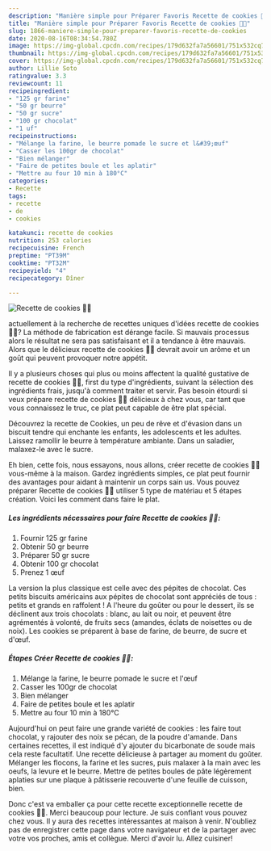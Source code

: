 ```yaml
---
description: "Manière simple pour Préparer Favoris Recette de cookies 🍪🍪"
title: "Manière simple pour Préparer Favoris Recette de cookies 🍪🍪"
slug: 1866-maniere-simple-pour-preparer-favoris-recette-de-cookies
date: 2020-08-16T08:34:54.780Z
image: https://img-global.cpcdn.com/recipes/179d632fa7a56601/751x532cq70/recette-de-cookies-🍪🍪-photo-principale-de-la-recette.jpg
thumbnail: https://img-global.cpcdn.com/recipes/179d632fa7a56601/751x532cq70/recette-de-cookies-🍪🍪-photo-principale-de-la-recette.jpg
cover: https://img-global.cpcdn.com/recipes/179d632fa7a56601/751x532cq70/recette-de-cookies-🍪🍪-photo-principale-de-la-recette.jpg
author: Lillie Soto
ratingvalue: 3.3
reviewcount: 11
recipeingredient:
- "125 gr farine"
- "50 gr beurre"
- "50 gr sucre"
- "100 gr chocolat"
- "1 uf"
recipeinstructions:
- "Mélange la farine, le beurre pomade le sucre et l&#39;œuf"
- "Casser les 100gr de chocolat"
- "Bien mélanger"
- "Faire de petites boule et les aplatir"
- "Mettre au four 10 min à 180°C"
categories:
- Recette
tags:
- recette
- de
- cookies

katakunci: recette de cookies 
nutrition: 253 calories
recipecuisine: French
preptime: "PT39M"
cooktime: "PT32M"
recipeyield: "4"
recipecategory: Dîner

---
```



![Recette de cookies 🍪🍪](https://img-global.cpcdn.com/recipes/179d632fa7a56601/751x532cq70/recette-de-cookies-🍪🍪-photo-principale-de-la-recette.jpg)

actuellement à la recherche de recettes uniques d'idées recette de cookies 🍪🍪? La méthode de fabrication est dérange facile. Si mauvais processus alors le résultat ne sera pas satisfaisant et il a tendance à être mauvais. Alors que le délicieux recette de cookies 🍪🍪 devrait avoir un arôme et un goût qui peuvent provoquer notre appétit.

Il y a plusieurs choses qui plus ou moins affectent la qualité gustative de recette de cookies 🍪🍪, first du type d'ingrédients, suivant la sélection des ingrédients frais, jusqu'à comment traiter et servir. Pas besoin étourdi si veux prépare recette de cookies 🍪🍪 délicieux à chez vous, car tant que vous connaissez le truc, ce plat peut capable de être plat spécial.

Découvrez la recette de Cookies, un peu de rêve et d&#39;évasion dans un biscuit tendre qui enchante les enfants, les adolescents et les adultes. Laissez ramollir le beurre à température ambiante. Dans un saladier, malaxez-le avec le sucre.


Eh bien, cette fois, nous essayons, nous allons, créer recette de cookies 🍪🍪 vous-même à la maison. Gardez ingrédients simples, ce plat peut fournir des avantages pour aidant à maintenir un corps sain us. Vous pouvez préparer Recette de cookies 🍪🍪 utiliser 5 type de matériau et 5 étapes création. Voici les comment dans faire le plat.

<!--inarticleads1-->

##### Les ingrédients nécessaires pour faire Recette de cookies 🍪🍪:

1. Fournir 125 gr farine
1. Obtenir 50 gr beurre
1. Préparer 50 gr sucre
1. Obtenir 100 gr chocolat
1. Prenez 1 œuf


La version la plus classique est celle avec des pépites de chocolat. Ces petits biscuits américains aux pépites de chocolat sont appréciés de tous : petits et grands en raffolent ! A l&#39;heure du goûter ou pour le dessert, ils se déclinent aux trois chocolats : blanc, au lait ou noir, et peuvent être agrémentés à volonté, de fruits secs (amandes, éclats de noisettes ou de noix). Les cookies se préparent à base de farine, de beurre, de sucre et d&#39;œuf. 

<!--inarticleads2-->

##### Étapes Créer Recette de cookies 🍪🍪:

1. Mélange la farine, le beurre pomade le sucre et l&#39;œuf
1. Casser les 100gr de chocolat
1. Bien mélanger
1. Faire de petites boule et les aplatir
1. Mettre au four 10 min à 180°C


Aujourd&#39;hui on peut faire une grande variété de cookies : les faire tout chocolat, y rajouter des noix se pécan, de la poudre d&#39;amande. Dans certaines recettes, il est indiqué d&#39;y ajouter du bicarbonate de soude mais cela reste facultatif. Une recette délicieuse à partager au moment du goûter. Mélanger les flocons, la farine et les sucres, puis malaxer à la main avec les oeufs, la levure et le beurre. Mettre de petites boules de pâte légèrement aplaties sur une plaque à pâtisserie recouverte d&#39;une feuille de cuisson, bien. 


Donc c'est va emballer ça pour cette recette exceptionnelle recette de cookies 🍪🍪. Merci beaucoup pour lecture. Je suis confiant vous pouvez chez vous. Il y aura des recettes  intéressantes at maison à venir. N'oubliez pas de enregistrer cette page dans votre navigateur et de la partager avec votre vos proches, amis et collègue. Merci d'avoir lu. Allez cuisiner!

